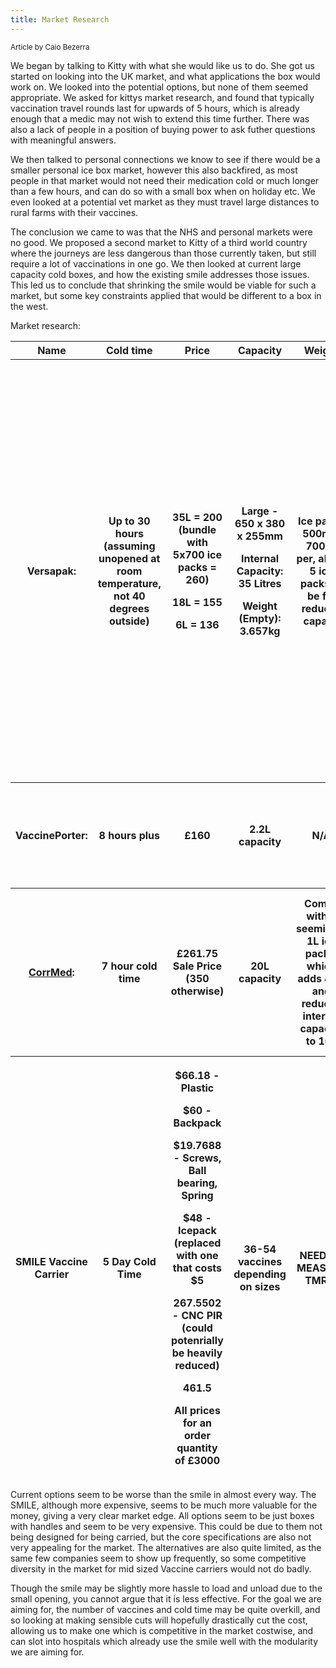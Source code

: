 ```yaml
---
title: Market Research
---
```

<sup>Article by Caio Bezerra</sup>



We began by talking to Kitty with what she would like us to do. She got
us started on looking into the UK market, and what applications the box
would work on. We looked into the potential options, but none
of them seemed appropriate. We asked for kittys market research, and
found that typically vaccination travel rounds last for upwards of 5
hours, which is already enough that a medic may not wish to extend this
time further. There was also a lack of people in a position of buying power to ask futher questions with meaningful answers.

We then talked to personal connections we know to see if there would be a
smaller personal ice box market, however this also backfired, as most
people in that market would not need their medication cold or much
longer than a few hours, and can do so with a small box when on holiday
etc. We even looked at a potential vet market as they must travel large distances to rural farms with their vaccines.

The conclusion we came to was that the NHS and personal markets were no good. We
proposed a second market to Kitty of a third world country where the
journeys are less dangerous than those currently taken, but still
require a lot of vaccinations in one go. We then looked at current large
capacity cold boxes, and how the existing smile addresses those issues. This led us to conclude that shrinking the smile would be viable for such a market, but some key constraints applied that would be different to a box in the west.






Market research:

<table style="width:100%;">
<colgroup>
<col style="width: 16%" />
<col style="width: 16%" />
<col style="width: 16%" />
<col style="width: 16%" />
<col style="width: 16%" />
<col style="width: 16%" />
</colgroup>
<thead>
<tr class="header">
<th>Name</th>
<th>Cold time</th>
<th>Price</th>
<th>Capacity</th>
<th>Weight</th>
<th>Notes</th>
</tr>
<tr class="odd">
<th>Versapak:</th>
<th>Up to 30 hours (assuming unopened at room temperature, not 40
degrees outside)</th>
<th><p>35L = 200 (bundle with 5x700 ice packs = 260)</p>
<p>18L = 155</p>
<p>6L = 136</p></th>
<th><p>Large - 650 x 380 x 255mm</p>
<p>Internal Capacity: 35 Litres</p>
<p>Weight (Empty): 3.657kg</p></th>
<th>Ice packs 500ml-700ml per, about 5 ice packs to be fit, reduces capacit</th>
<th><p>Quite expensive, inefficient vaccine storage as they must be held otherwise they will be loose.</p>
<p>Too large to comfortably carry in any way other than handle,
not great for long walks. Current smile improves on: weight, size,
no.vaccines, cold time with only 1 ice pack. Advantages are that it is ~40% the cost of a smile. </p></th>
</tr>
<tr class="header">
<th>VaccinePorter:</th>
<th>8 hours plus</th>
<th>£160</th>
<th>2.2L capacity</th>
<th>N/A</th>
<th>Quite expensive and small especially when compared to the Versapak</th>
</tr>
<tr class="odd">
<th><a
href="https://www.corrmed.com/product-page/porta-thermal-20-litre-vaccine-bag-bundle"><u>CorrMed</u></a>:
</th>
<th>7 hour cold time</th>
<th>£261.75 Sale Price (350 otherwise)</th>
<th>20L capacity</th>
<th>Comes with 4 seemingly 1L ice packs, which adds 4KG and reduces internal capacity to 16L</th>
<th>Good alternative to Versapak, and is also reasonably priced with extras. Rated cold time not fantastic, and size is also a large concern</th>
</tr>
<tr class="header">
<th>SMILE Vaccine Carrier</th>
<th>5 Day Cold Time</th>
<th><p>$66.18 - Plastic</p>
<p>$60 - Backpack</p>
<p>$19.7688 - Screws, Ball bearing, Spring</p>
<p>$48 - Icepack (replaced with one that costs $5</p>
<p>267.5502 - CNC PIR (could potenrially be heavily reduced)</p>
<p> 461.5 </p>
<p>All prices for an order quantity of £3000 </p>
</th>
<th>36-54 vaccines depending on sizes</th>
<th> NEED TO MEASURE TMRW</th>
<th>Very expensive compared to otehr options, Unsure how many vaccines currently fit in others per L capacity, but the cold time is probably a much stronger limiting factor, as you wouldnt be able to use them all in one 24 hour period</th>
</tr>
</thead>
<tbody>
</tbody>
</table>

Current options seem to be worse than the smile in almost every way. The SMILE, although more expensive, seems to be much more valuable for the money, giving a very clear market edge. All options seem to be just boxes with handles and seem to be very expensive. This could be due to them not being designed for being carried, but the core specifications are also not very appealing for the market. The alternatives are also quite limited, as the same few companies seem to show up frequently, so some competitive diversity in the market for mid sized Vaccine carriers would not do badly.

Though the smile may be slightly more hassle to load and unload due to the small opening, you cannot argue that it is less effective. For the goal we are aiming for, the number of vaccines and cold time may be quite overkill, and so looking at making sensible cuts will hopefully drastically cut the cost, allowing us to make one which is competitive in the market costwise, and can slot into hospitals which already use the smile well with the modularity we are aiming for.
